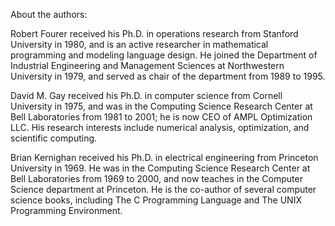 About the authors: 

Robert Fourer received his Ph.D. in operations research from Stanford University in 1980, and is an active researcher in mathematical programming and modeling language design. He joined the Department of Industrial Engineering and Management Sciences at Northwestern University in 1979, and served as chair of the department from 1989 to 1995. 

David M. Gay received his Ph.D. in computer science from Cornell University in 1975, and was in the Computing Science Research Center at Bell Laboratories from 1981 to 2001; he is now CEO of AMPL Optimization LLC. His research interests include numerical analysis, optimization, and scientific computing. 

Brian Kernighan received his Ph.D. in electrical engineering from Princeton University in 1969. He was in the Computing Science Research Center at Bell Laboratories from 1969 to 2000, and now teaches in the Computer Science department at Princeton. He is the co-author of several computer science books, including The C Programming Language and The UNIX Programming Environment. 

